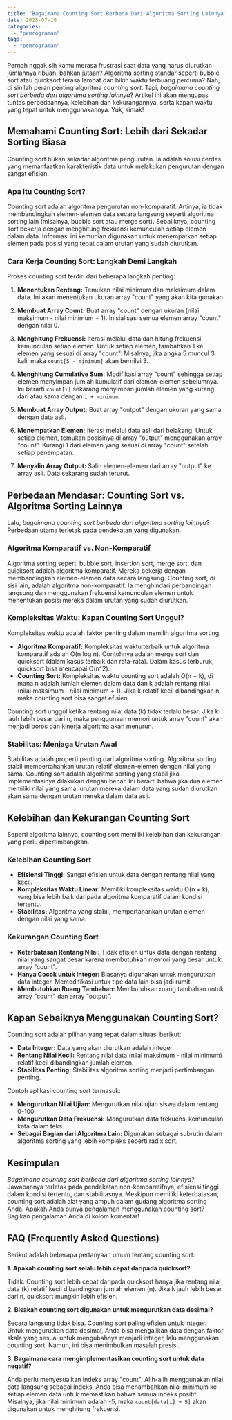 ```yaml
---
title: "Bagaimana Counting Sort Berbeda Dari Algoritma Sorting Lainnya?"
date: 2025-07-18
categories: 
  - "pemrograman"
tags: 
  - "pemrograman"
---
```


Pernah nggak sih kamu merasa frustrasi saat data yang harus diurutkan jumlahnya ribuan, bahkan jutaan? Algoritma sorting standar seperti bubble sort atau quicksort terasa lambat dan bikin waktu terbuang percuma? Nah, di sinilah peran penting algoritma _counting sort_. Tapi, _bagaimana counting sort berbeda dari algoritma sorting lainnya_? Artikel ini akan mengupas tuntas perbedaannya, kelebihan dan kekurangannya, serta kapan waktu yang tepat untuk menggunakannya. Yuk, simak!

## Memahami Counting Sort: Lebih dari Sekadar Sorting Biasa

Counting sort bukan sekadar algoritma pengurutan. Ia adalah solusi cerdas yang memanfaatkan karakteristik data untuk melakukan pengurutan dengan sangat efisien.

### Apa Itu Counting Sort?

Counting sort adalah algoritma pengurutan non-komparatif. Artinya, ia tidak membandingkan elemen-elemen data secara langsung seperti algoritma sorting lain (misalnya, bubble sort atau merge sort). Sebaliknya, counting sort bekerja dengan menghitung frekuensi kemunculan setiap elemen dalam data. Informasi ini kemudian digunakan untuk menempatkan setiap elemen pada posisi yang tepat dalam urutan yang sudah diurutkan.

### Cara Kerja Counting Sort: Langkah Demi Langkah

Proses counting sort terdiri dari beberapa langkah penting:

1. **Menentukan Rentang:** Temukan nilai minimum dan maksimum dalam data. Ini akan menentukan ukuran array "count" yang akan kita gunakan.
    
2. **Membuat Array Count:** Buat array "count" dengan ukuran (nilai maksimum - nilai minimum + 1). Inisialisasi semua elemen array "count" dengan nilai 0.
    
3. **Menghitung Frekuensi:** Iterasi melalui data dan hitung frekuensi kemunculan setiap elemen. Untuk setiap elemen, tambahkan 1 ke elemen yang sesuai di array "count". Misalnya, jika angka 5 muncul 3 kali, maka `count[5 - minimum]` akan bernilai 3.
    
4. **Menghitung Cumulative Sum:** Modifikasi array "count" sehingga setiap elemen menyimpan jumlah kumulatif dari elemen-elemen sebelumnya. Ini berarti `count[i]` sekarang menyimpan jumlah elemen yang kurang dari atau sama dengan `i + minimum`.
    
5. **Membuat Array Output:** Buat array "output" dengan ukuran yang sama dengan data asli.
    
6. **Menempatkan Elemen:** Iterasi melalui data asli dari belakang. Untuk setiap elemen, temukan posisinya di array "output" menggunakan array "count". Kurangi 1 dari elemen yang sesuai di array "count" setelah setiap penempatan.
    
7. **Menyalin Array Output:** Salin elemen-elemen dari array "output" ke array asli. Data sekarang sudah terurut.
    

## Perbedaan Mendasar: Counting Sort vs. Algoritma Sorting Lainnya

Lalu, _bagaimana counting sort berbeda dari algoritma sorting lainnya_? Perbedaan utama terletak pada pendekatan yang digunakan.

### Algoritma Komparatif vs. Non-Komparatif

Algoritma sorting seperti bubble sort, insertion sort, merge sort, dan quicksort adalah algoritma komparatif. Mereka bekerja dengan membandingkan elemen-elemen data secara langsung. Counting sort, di sisi lain, adalah algoritma non-komparatif. Ia menghindari perbandingan langsung dan menggunakan frekuensi kemunculan elemen untuk menentukan posisi mereka dalam urutan yang sudah diurutkan.

### Kompleksitas Waktu: Kapan Counting Sort Unggul?

Kompleksitas waktu adalah faktor penting dalam memilih algoritma sorting.

- **Algoritma Komparatif:** Kompleksitas waktu terbaik untuk algoritma komparatif adalah O(n log n). Contohnya adalah merge sort dan quicksort (dalam kasus terbaik dan rata-rata). Dalam kasus terburuk, quicksort bisa mencapai O(n^2).
- **Counting Sort:** Kompleksitas waktu counting sort adalah O(n + k), di mana n adalah jumlah elemen dalam data dan k adalah rentang nilai (nilai maksimum - nilai minimum + 1). Jika k relatif kecil dibandingkan n, maka counting sort bisa sangat efisien.

Counting sort unggul ketika rentang nilai data (k) tidak terlalu besar. Jika k jauh lebih besar dari n, maka penggunaan memori untuk array "count" akan menjadi boros dan kinerja algoritma akan menurun.

### Stabilitas: Menjaga Urutan Awal

Stabilitas adalah properti penting dari algoritma sorting. Algoritma sorting stabil mempertahankan urutan relatif elemen-elemen dengan nilai yang sama. Counting sort adalah algoritma sorting yang stabil jika implementasinya dilakukan dengan benar. Ini berarti bahwa jika dua elemen memiliki nilai yang sama, urutan mereka dalam data yang sudah diurutkan akan sama dengan urutan mereka dalam data asli.

## Kelebihan dan Kekurangan Counting Sort

Seperti algoritma lainnya, counting sort memiliki kelebihan dan kekurangan yang perlu dipertimbangkan.

### Kelebihan Counting Sort

- **Efisiensi Tinggi:** Sangat efisien untuk data dengan rentang nilai yang kecil.
- **Kompleksitas Waktu Linear:** Memiliki kompleksitas waktu O(n + k), yang bisa lebih baik daripada algoritma komparatif dalam kondisi tertentu.
- **Stabilitas:** Algoritma yang stabil, mempertahankan urutan elemen dengan nilai yang sama.

### Kekurangan Counting Sort

- **Keterbatasan Rentang Nilai:** Tidak efisien untuk data dengan rentang nilai yang sangat besar karena membutuhkan memori yang besar untuk array "count".
- **Hanya Cocok untuk Integer:** Biasanya digunakan untuk mengurutkan data integer. Memodifikasi untuk tipe data lain bisa jadi rumit.
- **Membutuhkan Ruang Tambahan:** Membutuhkan ruang tambahan untuk array "count" dan array "output".

## Kapan Sebaiknya Menggunakan Counting Sort?

Counting sort adalah pilihan yang tepat dalam situasi berikut:

- **Data Integer:** Data yang akan diurutkan adalah integer.
- **Rentang Nilai Kecil:** Rentang nilai data (nilai maksimum - nilai minimum) relatif kecil dibandingkan jumlah elemen.
- **Stabilitas Penting:** Stabilitas algoritma sorting menjadi pertimbangan penting.

Contoh aplikasi counting sort termasuk:

- **Mengurutkan Nilai Ujian:** Mengurutkan nilai ujian siswa dalam rentang 0-100.
- **Mengurutkan Data Frekuensi:** Mengurutkan data frekuensi kemunculan kata dalam teks.
- **Sebagai Bagian dari Algoritma Lain:** Digunakan sebagai subrutin dalam algoritma sorting yang lebih kompleks seperti radix sort.

## Kesimpulan

_Bagaimana counting sort berbeda dari algoritma sorting lainnya_? Jawabannya terletak pada pendekatan non-komparatifnya, efisiensi tinggi dalam kondisi tertentu, dan stabilitasnya. Meskipun memiliki keterbatasan, counting sort adalah alat yang ampuh dalam gudang algoritma sorting Anda. Apakah Anda punya pengalaman menggunakan counting sort? Bagikan pengalaman Anda di kolom komentar!

## FAQ (Frequently Asked Questions)

Berikut adalah beberapa pertanyaan umum tentang counting sort:

**1\. Apakah counting sort selalu lebih cepat daripada quicksort?**

Tidak. Counting sort lebih cepat daripada quicksort hanya jika rentang nilai data (k) relatif kecil dibandingkan jumlah elemen (n). Jika k jauh lebih besar dari n, quicksort mungkin lebih efisien.

**2\. Bisakah counting sort digunakan untuk mengurutkan data desimal?**

Secara langsung tidak bisa. Counting sort paling efisien untuk integer. Untuk mengurutkan data desimal, Anda bisa mengalikan data dengan faktor skala yang sesuai untuk mengubahnya menjadi integer, lalu menggunakan counting sort. Namun, ini bisa menimbulkan masalah presisi.

**3\. Bagaimana cara mengimplementasikan counting sort untuk data negatif?**

Anda perlu menyesuaikan indeks array "count". Alih-alih menggunakan nilai data langsung sebagai indeks, Anda bisa menambahkan nilai minimum ke setiap elemen data untuk memastikan bahwa semua indeks positif. Misalnya, jika nilai minimum adalah -5, maka `count[data[i] + 5]` akan digunakan untuk menghitung frekuensi.
